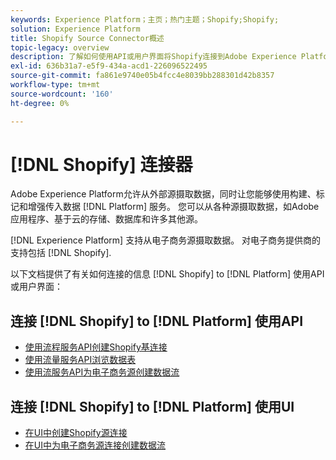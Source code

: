 ```yaml
---
keywords: Experience Platform；主页；热门主题；Shopify;Shopify;
solution: Experience Platform
title: Shopify Source Connector概述
topic-legacy: overview
description: 了解如何使用API或用户界面将Shopify连接到Adobe Experience Platform。
exl-id: 636b31a7-e5f9-434a-acd1-226096522495
source-git-commit: fa861e9740e05b4fcc4e8039bb288301d42b8357
workflow-type: tm+mt
source-wordcount: '160'
ht-degree: 0%

---
```


# [!DNL Shopify] 连接器

Adobe Experience Platform允许从外部源摄取数据，同时让您能够使用构建、标记和增强传入数据 [!DNL Platform] 服务。 您可以从各种源摄取数据，如Adobe应用程序、基于云的存储、数据库和许多其他源。

[!DNL Experience Platform] 支持从电子商务源摄取数据。 对电子商务提供商的支持包括 [!DNL Shopify].

以下文档提供了有关如何连接的信息 [!DNL Shopify] to [!DNL Platform] 使用API或用户界面：

## 连接 [!DNL Shopify] to [!DNL Platform] 使用API

- [使用流程服务API创建Shopify基连接](../../tutorials/api/create/ecommerce/shopify.md)
- [使用流量服务API浏览数据表](../../tutorials/api/explore/tabular.md)
- [使用流服务API为电子商务源创建数据流](../../tutorials/api/collect/ecommerce.md)

## 连接 [!DNL Shopify] to [!DNL Platform] 使用UI

- [在UI中创建Shopify源连接](../../tutorials/ui/create/ecommerce/shopify.md)
- [在UI中为电子商务源连接创建数据流](../../tutorials/ui/dataflow/ecommerce.md)
